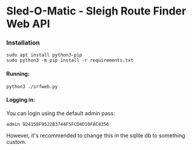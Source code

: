 # Sled-O-Matic - Sleigh Route Finder Web API

### Installation

```
sudo apt install python3-pip
sudo python3 -m pip install -r requirements.txt
```

#### Running:

`python3 ./srfweb.py`

#### Logging in:

You can login using the default admin pass:

`admin 924158F9522B3744F5FCD4D10FAC4356`

However, it's recommended to change this in the sqlite db to something custom.
